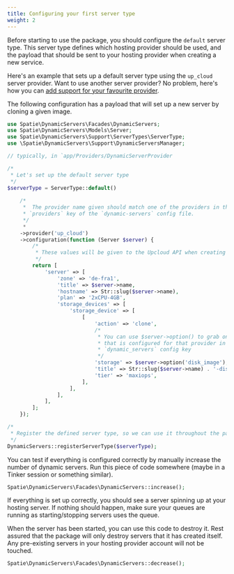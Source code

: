 ```yaml
---
title: Configuring your first server type
weight: 2
---
```


Before starting to use the package, you should configure the `default` server type. This server type defines which hosting provider should be used, and the payload that should be sent to your hosting provider when creating a new service. 

Here's an example that sets up a default server type using the `up_cloud` server provider. Want to use another server provider? No problem, here's how you can [add support for your favourite provider](/docs/laravel-dynamic-servers/v1/advanced-usage/creating-your-own-server-provider).

The following configuration has a payload that will set up a new server by cloning a given image.

```php
use Spatie\DynamicServers\Facades\DynamicServers;
use Spatie\DynamicServers\Models\Server;
use Spatie\DynamicServers\Support\ServerTypes\ServerType;
use \Spatie\DynamicServers\Support\DynamicServersManager;

// typically, in `app/Providers/DynamicServerProvider

/*
 * Let's set up the default server type  
 */
$serverType = ServerType::default()
    
    /*
     *  The provider name given should match one of the providers in the
     * `providers` key of the `dynamic-servers` config file.
     */
     *  
    ->provider('up_cloud') 
    ->configuration(function (Server $server) {
        /*
         * These values will be given to the Upcloud API when creating a server
         */
        return [
            'server' => [
                'zone' => 'de-fra1',
                'title' => $server->name,
                'hostname' => Str::slug($server->name),
                'plan' => '2xCPU-4GB',
                'storage_devices' => [
                    'storage_device' => [
                        [
                            'action' => 'clone',
                            /*
                             * You can use $server->option() to grab on of the values
                             * that is configured for that provider in the
                             * `dynamic_servers` config key
                             */
                            'storage' => $server->option('disk_image'),
                            'title' => Str::slug($server->name) . '-disk',
                            'tier' => 'maxiops',
                        ],
                    ],
                ],
            ],
        ];
    });

/*
 * Register the defined server type, so we can use it throughout the package
 */    
DynamicServers::registerServerType($serverType);
```

You can test if everything is configured correctly by manually increase the number of dynamic servers. Run this piece of code somewhere (maybe in a Tinker session or something similar).

```php
Spatie\DynamicServers\Facades\DynamicServers::increase();
```

If everything is set up correctly, you should see a server spinning up at your hosting server. If nothing should happen, make sure your queues are running as starting/stopping servers uses the queue.

When the server has been started, you can use this code to destroy it. Rest assured that the package will only destroy servers that it has created itself. Any pre-existing servers in your hosting provider account will not be touched.

```php
Spatie\DynamicServers\Facades\DynamicServers::decrease();
```
